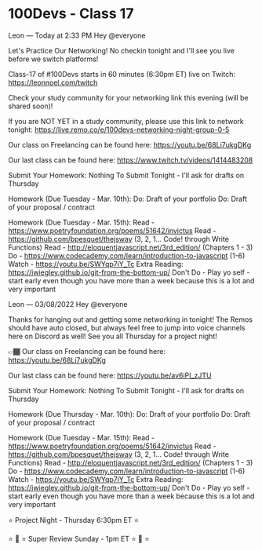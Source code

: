 # 100Devs - Class 17

Leon — Today at 2:33 PM
Hey @everyone

   Let's Practice Our Networking! No checkin tonight and I'll see you live before we switch platforms!    

  Class-17 of #100Devs starts in 60 minutes (6:30pm ET) live on Twitch: https://leonnoel.com/twitch

Check your study community for your networking link this evening (will be shared soon)! 

If you are NOT YET in a study community, please use this link to network tonight: https://live.remo.co/e/100devs-networking-night-group-0-5

 Our class on Freelancing can be found here: https://youtu.be/68Li7ukgDKg 

Our last class can be found here: https://www.twitch.tv/videos/1414483208

Submit Your Homework:
Nothing To Submit Tonight - I'll ask for drafts on Thursday

Homework (Due Tuesday - Mar. 10th):
Do: Draft of your portfolio
Do: Draft of your proposal / contract

Homework (Due Tuesday - Mar. 15th):
Read - https://www.poetryfoundation.org/poems/51642/invictus
Read - https://github.com/bpesquet/thejsway (3, 2, 1... Code! through Write Functions)
Read - http://eloquentjavascript.net/3rd_edition/ (Chapters 1 - 3)
Do - https://www.codecademy.com/learn/introduction-to-javascript (1-6)
Watch - https://youtu.be/SWYqp7iY_Tc
Extra Reading: https://jwiegley.github.io/git-from-the-bottom-up/
Don't Do - Play yo self - start early even though you have more than a week because this is a lot and very important



Leon — 03/08/2022
Hey @everyone 

Thanks for hanging out and getting some networking in tonight! The Remos should have auto closed, but always feel free to jump into voice channels here on Discord as well! See you all Thursday for a project night! 

👉🏾 Our class on Freelancing can be found here: https://youtu.be/68Li7ukgDKg 

Our last class can be found here: https://youtu.be/av6iPI_zJTU

Submit Your Homework:
Nothing To Submit Tonight - I'll ask for drafts on Thursday

Homework (Due Thursday - Mar. 10th):
Do: Draft of your portfolio
Do: Draft of your proposal / contract

Homework (Due Tuesday - Mar. 15th):
Read - https://www.poetryfoundation.org/poems/51642/invictus
Read - https://github.com/bpesquet/thejsway (3, 2, 1... Code! through Write Functions)
Read - http://eloquentjavascript.net/3rd_edition/ (Chapters 1 - 3)
Do - https://www.codecademy.com/learn/introduction-to-javascript (1-6)
Watch - https://youtu.be/SWYqp7iY_Tc
Extra Reading: https://jwiegley.github.io/git-from-the-bottom-up/
Don't Do - Play yo self - start early even though you have more than a week because this is a lot and very important

⭐  Project Night - Thursday 6:30pm ET  ⭐ 

⭐ 🥳 ⭐ Super Review Sunday - 1pm ET ⭐ 🥳 ⭐ 
